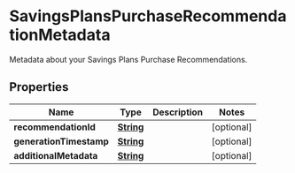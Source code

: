 

# SavingsPlansPurchaseRecommendationMetadata

Metadata about your Savings Plans Purchase Recommendations.

## Properties

| Name | Type | Description | Notes |
|------------ | ------------- | ------------- | -------------|
|**recommendationId** | [**String**](String.md) |  |  [optional] |
|**generationTimestamp** | [**String**](String.md) |  |  [optional] |
|**additionalMetadata** | [**String**](String.md) |  |  [optional] |



